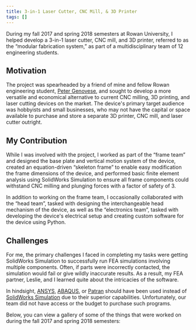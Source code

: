 ```yaml
---
title: 3-in-1 Laser Cutter, CNC Mill, & 3D Printer
tags: []
---
```


During my fall 2017 and spring 2018 semesters at Rowan University, I helped develop a 3-in-1 laser cutter, CNC mill, and 3D printer, referred to as the “modular fabrication system,” as part of a multidisciplinary team of 12 engineering students.

## Motivation
The project was spearheaded by a friend of mine and fellow Rowan engineering student, [Peter Genovese](https://www.linkedin.com/in/peter-genovese-iv-424b82105/), and sought to develop a more versatile and economical alternative to current CNC milling, 3D printing, and laser cutting devices on the market. The device's primary target audience was hobbyists and small businesses, who may not have the capital or space available to purchase and store a separate 3D printer, CNC mill, and laser cutter outright.

## My Contribution
While I was involved with the project, I worked as part of the “frame team” and designed the base plate and vertical motion system of the device, created an equation-driven “skeleton frame” to enable easy modification the frame dimensions of the device, and performed basic finite element analysis using SolidWorks Simulation to ensure all frame components could withstand CNC milling and plunging forces with a factor of safety of 3.

In addition to working on the frame team, I occasionally collaborated with the “head team”, tasked with designing the interchangeable head mechanism of the device, as well as the “electronics team”, tasked with developing the device's electrical setup and creating custom software for the device using Python.

## Challenges
For me, the primary challenges I faced in completing my tasks were getting SolidWorks Simulation to successfully run FEA simulations involving multiple components. Often, if parts were incorrectly contacted, the simulation would fail or give wildly inaccurate results. As a result, my FEA partner, Leslie, and I learned quite about the intricacies of the software.

In hindsight, [ANSYS](https://www.ansys.com/), [ABAQUS](https://www.3ds.com/products-services/simulia/products/abaqus/), or [Patran](https://hexagon.com/products/patran) should have been used instead of [SolidWorks Simulation](https://www.solidworks.com/product/solidworks-simulation) due to their superior capabilities. Unfortunately, our team did not have access or the budget to purchase such programs.

Below, you can view a gallery of some of the things that were worked on during the fall 2017 and spring 2018 semesters:
